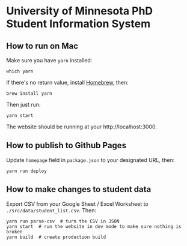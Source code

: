 # University of Minnesota PhD Student Information System

## How to run on Mac

Make sure you have `yarn` installed:

```
which yarn
```

If there's no return value, install [Homebrew](https://brew.sh), then:
```
brew install yarn
```

Then just run:
```
yarn start
```

The website should be running at your http://localhost:3000.

## How to publish to Github Pages

Update `homepage` field in `package.json` to your designated URL, then:

```
yarn run deploy
```

## How to make changes to student data

Export CSV from your Google Sheet / Excel Worksheet to `./src/data/student_list.csv`. Then:

```
yarn run parse-csv  # turn the CSV in JSON
yarn start  # run the website in dev mode to make sure nothing is broken
yarn build  # create production build
```
